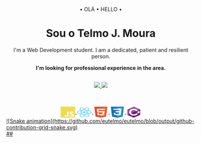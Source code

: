 <div align="center">
  <p> • OLÁ  • HELLO •</p>
  <h1> Sou o Telmo J. Moura </h1>
</div>
<div align="center">
  <p>I'm a Web Development student. I am a dedicated, patient and resilient person. </p>
  <p><b>I'm looking for professional experience in the area. </b></p>
</div>

##

<div align="center">
  <a href="https://github.com/eutelmo">
  <img height="180em" src="https://github-readme-stats.vercel.app/api?username=eutelmo&show_icons=true&theme=dracula&include_all_commits=true&count_private=true"/>
  <img height="180em" src="https://github-readme-stats.vercel.app/api/top-langs/?username=eutelmo&layout=compact&langs_count=7&theme=dracula"/>
</div>
  
##
  
<div align="center" style="display: inline_block"><br>
  <img align="center" alt="eutelmo-Js" height="30" width="40" src="https://raw.githubusercontent.com/devicons/devicon/master/icons/javascript/javascript-plain.svg">
  <img align="center" alt="eutelmo-React" height="30" width="40" src="https://raw.githubusercontent.com/devicons/devicon/master/icons/react/react-original.svg">
  <img align="center" alt="eutelmo-HTML" height="30" width="40" src="https://raw.githubusercontent.com/devicons/devicon/master/icons/html5/html5-original.svg">
  <img align="center" alt="eutelmo-CSS" height="30" width="40" src="https://raw.githubusercontent.com/devicons/devicon/master/icons/css3/css3-original.svg">
  <img align="center" alt="eutelmo-Csharp" height="30" width="40" src="https://raw.githubusercontent.com/devicons/devicon/master/icons/csharp/csharp-original.svg">

</div>
<div>
   ![Snake animation](https://github.com/eutelmo/eutelmo/blob/output/github-contribution-grid-snake.svg)
</div>
  ##



